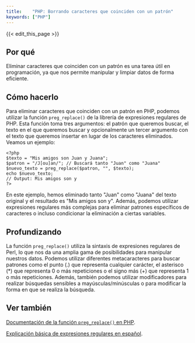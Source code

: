 ```yaml
---
title:    "PHP: Borrando caracteres que coinciden con un patrón"
keywords: ["PHP"]
---
```


{{< edit_this_page >}}

## Por qué

Eliminar caracteres que coinciden con un patrón es una tarea útil en programación, ya que nos permite manipular y limpiar datos de forma eficiente.

## Cómo hacerlo

Para eliminar caracteres que coinciden con un patrón en PHP, podemos utilizar la función `preg_replace()` de la librería de expresiones regulares de PHP. Esta función toma tres argumentos: el patrón que queremos buscar, el texto en el que queremos buscar y opcionalmente un tercer argumento con el texto que queremos insertar en lugar de los caracteres eliminados. Veamos un ejemplo:

```
<?php
$texto = "Mis amigos son Juan y Juana";
$patron = "/J[ou]an/"; // Buscará tanto "Juan" como "Juana"
$nuevo_texto = preg_replace($patron, "", $texto);
echo $nuevo_texto;
// Output: Mis amigos son y
?>
```

En este ejemplo, hemos eliminado tanto "Juan" como "Juana" del texto original y el resultado es "Mis amigos son y". Además, podemos utilizar expresiones regulares más complejas para eliminar patrones específicos de caracteres o incluso condicionar la eliminación a ciertas variables.

## Profundizando

La función `preg_replace()` utiliza la sintaxis de expresiones regulares de Perl, lo que nos da una amplia gama de posibilidades para manipular nuestros datos. Podemos utilizar diferentes metacaracteres para buscar patrones como el punto (.) que representa cualquier carácter, el asterisco (*) que representa 0 o más repeticiones o el signo más (+) que representa 1 o más repeticiones. Además, también podemos utilizar modificadores para realizar búsquedas sensibles a mayúsculas/minúsculas o para modificar la forma en que se realiza la búsqueda.

## Ver también

[Documentación de la función `preg_replace()` en PHP](https://www.php.net/manual/es/function.preg-replace.php).

[Explicación básica de expresiones regulares en español](https://es.wikipedia.org/wiki/Expresi%C3%B3n_regular).